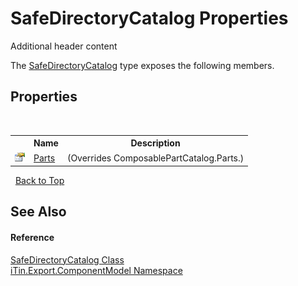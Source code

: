 # SafeDirectoryCatalog Properties
Additional header content 

The <a href="06f6cd8a-8f31-686d-efec-246ff998f70f">SafeDirectoryCatalog</a> type exposes the following members.


## Properties
&nbsp;<table><tr><th></th><th>Name</th><th>Description</th></tr><tr><td>![Public property](media/pubproperty.gif "Public property")</td><td><a href="dbbd714e-c6a7-0fba-0b06-84cf126cf0bf">Parts</a></td><td> (Overrides ComposablePartCatalog.Parts.)</td></tr></table>&nbsp;
<a href="#safedirectorycatalog-properties">Back to Top</a>

## See Also


#### Reference
<a href="06f6cd8a-8f31-686d-efec-246ff998f70f">SafeDirectoryCatalog Class</a><br /><a href="55171ca4-890c-0ab2-e812-efe82bc0b686">iTin.Export.ComponentModel Namespace</a><br />